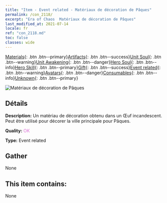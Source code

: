 ```yaml
---
title: "Item - Event related - Matériaux de décoration de Pâques"
permalink: /con_2118/
excerpt: "Era of Chaos  Matériaux de décoration de Pâques"
last_modified_at: 2021-07-14
locale: fr
ref: "con_2118.md"
toc: false
classes: wide
---
```

 [Materials](/ItemsFR/){: .btn .btn--primary}[Artifacts](/ItemsFR/Artifacts/){: .btn .btn--success}[Unit Soul](/ItemsFR/UnitSoul/){: .btn .btn--warning}[Unit Awakening](/ItemsFR/UnitAwakening/){: .btn .btn--danger}[Hero Soul](/ItemsFR/HeroSoul/){: .btn .btn--info}[Hero Skill](/ItemsFR/HeroSkill/){: .btn .btn--primary}[Gift](/ItemsFR/Gift/){: .btn .btn--success}[Event related](/ItemsFR/Events/){: .btn .btn--warning}[Avatars](/ItemsFR/Avatars/){: .btn .btn--danger}[Consumables](/ItemsFR/Consumables/){: .btn .btn--info}[Unknown](/ItemsFR/Unknown/){: .btn .btn--primary}

 ![Matériaux de décoration de Pâques](/images/t/i_690019.png)

## Détails
 **Description:** Un matériau de décoration obtenu dans un Œuf incandescent. Peut être utilisé pour décorer la ville principale pour Pâques.

 **Quality:** <span style="color: #DA70D6">OK</span>

 **Type:** Event related

## Gather

  None

## This item contains:

  None

